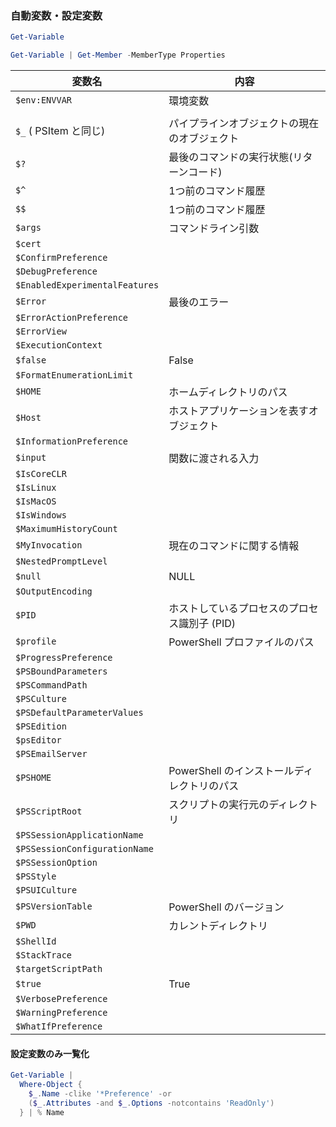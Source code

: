 ### 自動変数・設定変数

```powershell
Get-Variable
```

```powershell
Get-Variable | Get-Member -MemberType Properties
```

| 変数名                         | 内容                                         |
| ------------------------------ | -------------------------------------------- |
| `$env:ENVVAR`                  | 環境変数                                     |
|                                |                                              |
| `$_` ( PSItem と同じ)          | パイプラインオブジェクトの現在のオブジェクト |
| `$?`                           | 最後のコマンドの実行状態(リターンコード)     |
| `$^`                           | 1つ前のコマンド履歴                          |
| `$$`                           | 1つ前のコマンド履歴                          |
| `$args`                        | コマンドライン引数                           |
| `$cert`                        |                                              |
| `$ConfirmPreference`           |                                              |
| `$DebugPreference`             |                                              |
| `$EnabledExperimentalFeatures` |                                              |
| `$Error`                       | 最後のエラー                                 |
| `$ErrorActionPreference`       |                                              |
| `$ErrorView`                   |                                              |
| `$ExecutionContext`            |                                              |
| `$false`                       | False                                        |
| `$FormatEnumerationLimit`      |                                              |
| `$HOME`                        | ホームディレクトリのパス                     |
| `$Host`                        | ホストアプリケーションを表すオブジェクト     |
| `$InformationPreference`       |                                              |
| `$input`                       | 関数に渡される入力                           |
| `$IsCoreCLR`                   |                                              |
| `$IsLinux`                     |                                              |
| `$IsMacOS`                     |                                              |
| `$IsWindows`                   |                                              |
| `$MaximumHistoryCount`         |                                              |
| `$MyInvocation`                | 現在のコマンドに関する情報                   |
| `$NestedPromptLevel`           |                                              |
| `$null`                        | NULL                                         |
| `$OutputEncoding`              |                                              |
| `$PID`                         | ホストしているプロセスのプロセス識別子 (PID) |
| `$profile`                     | PowerShell プロファイルのパス                |
| `$ProgressPreference`          |                                              |
| `$PSBoundParameters`           |                                              |
| `$PSCommandPath`               |                                              |
| `$PSCulture`                   |                                              |
| `$PSDefaultParameterValues`    |                                              |
| `$PSEdition`                   |                                              |
| `$psEditor`                    |                                              |
| `$PSEmailServer`               |                                              |
| `$PSHOME`                      | PowerShell のインストールディレクトリのパス  |
| `$PSScriptRoot`                | スクリプトの実行元のディレクトリ             |
| `$PSSessionApplicationName`    |                                              |
| `$PSSessionConfigurationName`  |                                              |
| `$PSSessionOption`             |                                              |
| `$PSStyle`                     |                                              |
| `$PSUICulture`                 |                                              |
| `$PSVersionTable`              | PowerShell のバージョン                      |
| `$PWD`                         | カレントディレクトリ                         |
| `$ShellId`                     |                                              |
| `$StackTrace`                  |                                              |
| `$targetScriptPath`            |                                              |
| `$true`                        | True                                         |
| `$VerbosePreference`           |                                              |
| `$WarningPreference`           |                                              |
| `$WhatIfPreference`            |                                              |

#### 設定変数のみ一覧化

```powershell
Get-Variable |
  Where-Object {
    $_.Name -clike '*Preference' -or
    ($_.Attributes -and $_.Options -notcontains 'ReadOnly')
  } | % Name
```

